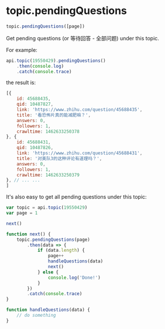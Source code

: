 # topic.pendingQuestions

```javascript
topic.pendingQuestions([page])
```

Get pending questions (or 等待回答 - 全部问题) under this topic.

For example:

```javascript
api.topic(19550429).pendingQuestions()
    .then(console.log)
    .catch(console.trace)
```

the result is:

```javascript
[{
    id: 45688435,
    qid: 10487827,
    link: 'https://www.zhihu.com/question/45688435',
    title: '看恐怖片真的能减肥嘛？',
    answers: 0,
    followers: 1,
    crawltime: 1462633250378
}, {
    id: 45688431,
    qid: 10487826,
    link: 'https://www.zhihu.com/question/45688431',
    title: '对美队3的这种评论有道理吗？',
    answers: 0,
    followers: 1,
    crawltime: 1462633250379
}, // ... ...
]
```

It's also easy to get all pending questions under this topic:

```javascript
var topic = api.topic(19550429)
var page = 1

next()

function next() {
    topic.pendingQuestions(page)
        .then(data => {
            if (data.length) {
                page++
                handleQuestions(data)
                next()
            } else {
                console.log('Done!')
            }
        })
        .catch(console.trace)
}

function handleQuestions(data) {
    // do something
}
```
